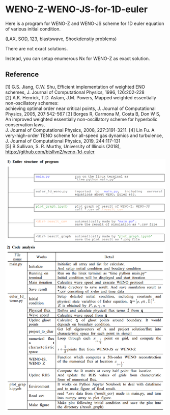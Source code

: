 # WENO-Z-WENO-JS-for-1D-euler
Here is a program for WENO-Z and WENO-JS scheme for 1D euler equation of various initial condition.   

(LAX, SOD, 123, blastswave, Shockdenstiy problems)   

There are not exact solutions.   

Instead, you can setup enumerous Nx for WENO-Z as exact solution. 


## Reference   

[1] G.S. Jiang, C.W. Shu, Efficient implementation of weighted ENO schemes, J. Journal of Computational Physics, 1996, 126:202-228   
[2] A.K. Henrick, T.D. Aslam, J.M. Powers, Mapped weighted essentially non-oscillatory schemes:     
achieving optimal order near critical points, J. Journal of Computational Physics, 2005, 207:542-567
[3] Borges R, Carmona M, Costa B, Don W S, An improved weighted essentially non-oscillatory scheme for hyperbolic conservation laws,    
J. Journal of Computational Physics, 2008, 227:3191-3211.
[4] Lin Fu. A very-high-order TENO scheme for all-speed gas dynamics and turbulence, J. Journal of Computational Physics, 2019, 244:117-131   
[5] B.Sullivan, S. R. Murthy, University of Illinois (2018), https://github.com/btsllvn2/weno-1d-euler


![ex_screenshot](./img/weno1.png)   
![ex_screenshot](./img/weno2.png)   

